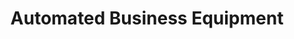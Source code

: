 ---
title: "Automated Business Equipment"
url: /vernal/automated-business-equipment/
shop: Kopieren
---